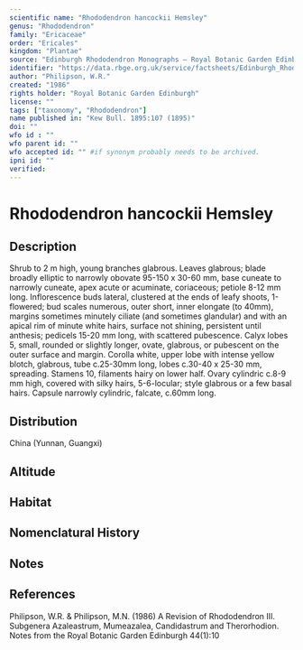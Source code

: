 ```yaml
---
scientific name: "Rhododendron hancockii Hemsley"
genus: "Rhododendron"
family: "Ericaceae"
order: "Ericales"
kingdom: "Plantae"
source: "Edinburgh Rhododendron Monographs – Royal Botanic Garden Edinburgh"
identifier: "https://data.rbge.org.uk/service/factsheets/Edinburgh_Rhododendron_Monographs.xhtml"
author: "Philipson, W.R."
created: "1986"
rights holder: "Royal Botanic Garden Edinburgh"
license: ""
tags: ["taxonomy", "Rhododendron"]
name published in: "Kew Bull. 1895:107 (1895)"
doi: ""
wfo id : ""
wfo parent id: ""
wfo accepted id: "" #if synonym probably needs to be archived.                      
ipni id: ""
verified:
---
```


                       

# Rhododendron hancockii Hemsley

## Description
Shrub to 2 m high, young branches glabrous. Leaves glabrous; blade broadly elliptic to narrowly obovate 95-150 x 30-60 mm, base cuneate to narrowly cuneate, apex acute or acuminate, coriaceous; petiole 8-12 mm long. Inflorescence buds lateral, clustered at the ends of leafy shoots, 1-flowered; bud scales numerous, outer short, inner elongate (to 40mm), margins sometimes minutely ciliate (and sometimes glandular) and with an apical rim of minute white hairs, surface not shining, persistent until anthesis; pedicels 15-20 mm long, with scattered pubescence. Calyx lobes 5, small, rounded or slightly longer, ovate, glabrous, or pubescent on the outer surface and margin. Corolla white, upper lobe with intense yellow blotch, glabrous, tube c.25-30mm long, lobes c.30-40 x 25-30 mm, spreading. Stamens 10, filaments hairy on lower half. Ovary cylindric c.8-9 mm high, covered with silky hairs, 5-6-locular; style glabrous or a few basal hairs. Capsule narrowly cylindric, falcate, c.60mm long.

## Distribution
China (Yunnan, Guangxi)

## Altitude


## Habitat


## Nomenclatural History

                       
## Notes


## References

Philipson, W.R. & Philipson, M.N. (1986) A Revision of Rhododendron III. Subgenera Azaleastrum, Mumeazalea, Candidastrum and Therorhodion. Notes from the Royal Botanic Garden Edinburgh 44(1):10
